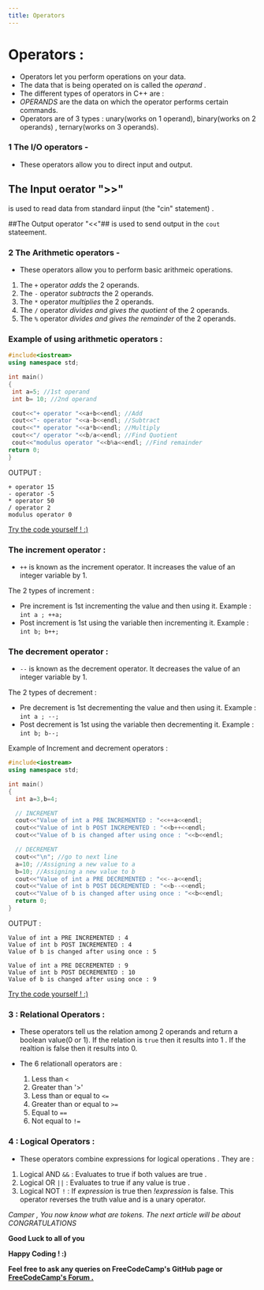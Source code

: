 ```yaml
---
title: Operators
---
```


# Operators :

* Operators let you perform operations on your data.
* The data that is being operated on is called the  _operand_ .
* The different types of operators in C++ are :
* *OPERANDS* are the data on which the operator performs certain commands.
* Operators are of 3 types : unary(works on 1 operand), binary(works on 2 operands) , ternary(works on 3 operands).

### 1 The I/O operators -

* These operators allow you to direct input and output.
 ## The Input oerator ">>" ##
 is used to read data from standard iinput (the "cin" statement) .

 ##The Output operator "<<"##
 is used to send output in the `cout` stateement.

### 2 The Arithmetic operators -

* These operators allow you to perform basic arithmeic operations.
 1. The `+` operator *adds* the 2 operands.
 2. The `-` operator *subtracts* the 2 operands.
 3. The `*` operator *multiplies* the 2 operands.
 4. The `/` operator *divides and gives the quotient* of the 2 operands.
 5. The `%` operator *divides and gives the remainder* of the 2 operands.

 ### Example of using arithmetic operators :

 ```cpp
 #include<iostream>
using namespace std;

int main()
{
  int a=5; //1st operand
  int b= 10; //2nd operand

  cout<<"+ operator "<<a+b<<endl; //Add
  cout<<"- operator "<<a-b<<endl; //Subtract
  cout<<"* operator "<<a*b<<endl; //Multiply
  cout<<"/ operator "<<b/a<<endl; //Find Quotient
  cout<<"modulus operator "<<b%a<<endl; //Find remainder
 return 0;
}
 ```

 OUTPUT :
```text
+ operator 15
- operator -5
* operator 50
/ operator 2
modulus operator 0
```

<a href='https://repl.it/Mge9' target='_blank' rel='nofollow'>Try the code yourself ! :) </a>

### The increment operator :

* `++` is known as the increment operator. It increases the value of an integer variable by 1.

The 2 types of increment :

* Pre increment is 1st incrementing the value and then using it. Example : `int a ; ++a;`
* Post increment is 1st using the variable then incrementing it. Example : `int b; b++;`

### The decrement operator :

* `--` is known as the decrement operator. It decreases the value of an integer variable by 1.

The 2 types of decrement :

* Pre decrement is 1st decrementing the value and then using it. Example : `int a ; --;`
* Post decrement is 1st using the variable then decrementing it. Example : `int b; b--;`

Example of Increment and decrement operators :

```cpp
#include<iostream>
using namespace std;

int main()
{
  int a=3,b=4;

  // INCREMENT
  cout<<"Value of int a PRE INCREMENTED : "<<++a<<endl;
  cout<<"Value of int b POST INCREMENTED : "<<b++<<endl;
  cout<<"Value of b is changed after using once : "<<b<<endl;

  // DECREMENT
  cout<<"\n"; //go to next line
  a=10; //Assigning a new value to a
  b=10; //Assigning a new value to b
  cout<<"Value of int a PRE DECREMENTED : "<<--a<<endl;
  cout<<"Value of int b POST DECREMENTED : "<<b--<<endl;
  cout<<"Value of b is changed after using once : "<<b<<endl;
  return 0;
}
```

OUTPUT :

```text
Value of int a PRE INCREMENTED : 4
Value of int b POST INCREMENTED : 4
Value of b is changed after using once : 5

Value of int a PRE DECREMENTED : 9
Value of int b POST DECREMENTED : 10
Value of b is changed after using once : 9
```

<a href='https://repl.it/Mgg4/2' target='_blank' rel='nofollow'>Try the code yourself ! :) </a>

### 3 : Relational Operators :

* These operators tell us the relation among 2 operands and return a boolean value(0 or 1). If the relation is `true` then it results into 1 . If the realtion is false then it results into 0.

* The 6 relationall operators are :
    1. Less than `<`
    2. Greater than '>'
    3. Less than or equal to `<=`
    4. Greater than or equal to `>=`
    5. Equal to `==`
    6. Not equal to `!=`


### 4 : Logical Operators :

* These operators combine expressions for logical operations . They are :
 1. Logical AND `&&` : Evaluates to true if both values are true .
 2. Logical OR `||`  : Evaluates to true if any value is true .
 3. Logical NOT `!`  : If *expression* is true then *!expression* is false. This operator reverses the truth value and is a unary operator.

_Camper , You now know what are tokens. The next article will be about <need-to-put-topic> CONGRATULATIONS_

 **Good Luck to all of you**

 **Happy Coding ! :)**

 **Feel free to ask any queries on FreeCodeCamp's GitHub page or <a href='https://forum.freecodecamp.org/' target='_blank' rel='nofollow'>FreeCodeCamp's Forum .</a>**
